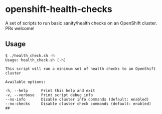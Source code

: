 # openshift-health-checks

A set of scripts to run basic sanity/health checks on an OpenShift cluster. PRs welcome!

## Usage
~~~
$ ./health_check.sh -h
Usage: health_check.sh [-h]

This script will run a minimum set of health checks to an OpenShift cluster

Available options:

-h, --help      Print this help and exit
-v, --verbose   Print script debug info
--no-info       Disable cluster info commands (default: enabled)
--no-checks     Disable cluster check commands (default: enabled)
##
